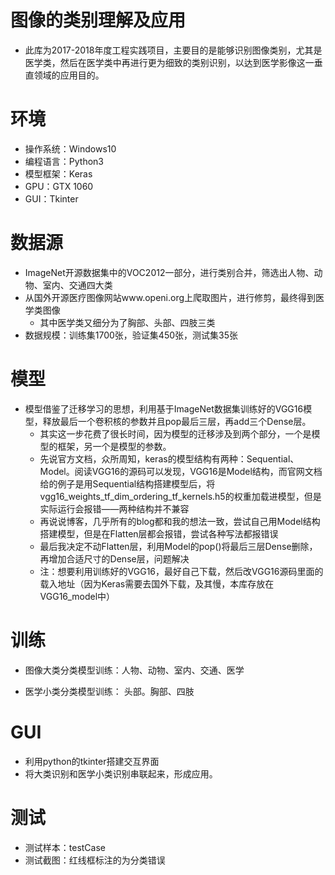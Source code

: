# 图像的类别理解及应用
- 此库为2017-2018年度工程实践项目，主要目的是能够识别图像类别，尤其是医学类，然后在医学类中再进行更为细致的类别识别，以达到医学影像这一垂直领域的应用目的。

# 环境
- 操作系统：Windows10
- 编程语言：Python3
- 模型框架：Keras
- GPU：GTX 1060
- GUI：Tkinter

# 数据源
- ImageNet开源数据集中的VOC2012一部分，进行类别合并，筛选出人物、动物、室内、交通四大类
- 从国外开源医疗图像网站www.openi.org上爬取图片，进行修剪，最终得到医学类图像
  - 其中医学类又细分为了胸部、头部、四肢三类
- 数据规模：训练集1700张，验证集450张，测试集35张

# 模型
- 模型借鉴了迁移学习的思想，利用基于ImageNet数据集训练好的VGG16模型，释放最后一个卷积核的参数并且pop最后三层，再add三个Dense层。
  - 其实这一步花费了很长时间，因为模型的迁移涉及到两个部分，一个是模型的框架，另一个是模型的参数。
  - 先说官方文档，众所周知，keras的模型结构有两种：Sequential、Model。阅读VGG16的源码可以发现，VGG16是Model结构，而官网文档给的例子是用Sequential结构搭建模型后，将vgg16_weights_tf_dim_ordering_tf_kernels.h5的权重加载进模型，但是实际运行会报错——两种结构并不兼容
  - 再说说博客，几乎所有的blog都和我的想法一致，尝试自己用Model结构搭建模型，但是在Flatten层都会报错，尝试各种写法都报错误
  - 最后我决定不动Flatten层，利用Model的pop()将最后三层Dense删除，再增加合适尺寸的Dense层，问题解决
  - 注：想要利用训练好的VGG16，最好自己下载，然后改VGG16源码里面的载入地址（因为Keras需要去国外下载，及其慢，本库存放在VGG16_model中）

# 训练
- 图像大类分类模型训练：人物、动物、室内、交通、医学

- 医学小类分类模型训练： 头部。胸部、四肢


# GUI
- 利用python的tkinter搭建交互界面
- 将大类识别和医学小类识别串联起来，形成应用。

# 测试
- 测试样本：testCase
- 测试截图：红线框标注的为分类错误
